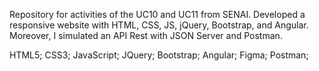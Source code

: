 Repository for activities of the UC10 and UC11 from SENAI. Developed a responsive website with HTML, CSS, JS, jQuery, Bootstrap, and Angular. Moreover, I simulated an API Rest with JSON Server and Postman.

HTML5;
CSS3;
JavaScript;
JQuery;
Bootstrap;
Angular;
Figma;
Postman;
